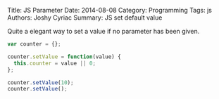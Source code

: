 Title: JS Parameter
Date: 2014-08-08
Category: Programming
Tags: js
Authors: Joshy Cyriac
Summary: JS set default value


Quite a elegant way to set a value if no parameter has been given.

```javascript
var counter = {};

counter.setValue = function(value) {
  this.counter = value || 0;
};

counter.setValue(10);
counter.setValue();
```


